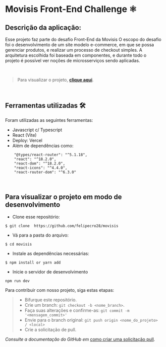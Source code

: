 # Movisis Front-End Challenge ⚛️


## Descrição da aplicação:

Esse projeto faz parte do desafio Front-End da Movisis
O escopo do desafio foi o desenvolvimento de um site modelo e-commerce, em que se possa gerenciar produtos, e realizar um processo de checkout simples.
A arquitetura escolhida foi baseada em componentes, e durante todo o projeto é possível ver noções de microsserviços sendo aplicadas.

<br>

> Para visualizar o projeto, <a href="https://movisis.vercel.app"> **clique aqui**</a>.
<br>

<h2 id="ferramentas"> Ferramentas utilizadas 🛠️</h2>

Foram utilizadas as seguintes ferramentas:

- Javascript c/ Typescript
- React (Vite)
- Deploy: Vercel
- Além de dependências como:
```
    "@types/react-router": "^5.1.18",
    "react": "^18.2.0",
    "react-dom": "^18.2.0",
    "react-icons": "^4.4.0",
    "react-router-dom": "^6.3.0"
```
<br>

<h2 id="visualizacao"> Para visualizar o projeto em modo de desenvolvimento </h2>

- Clone esse repositório:

```
$ git clone  https://github.com/felipecro28/movisis
```

- Vá para a pasta do arquivo:
```
$ cd movisis
```
- Instale as dependências necessárias:
```
$ npm install or yarn add
```
- Inicie o servidor de desenvolvimento
```
npm run dev
```

Para contribuir com nosso projeto, siga estas etapas:
  >- Bifurque este repositório.
  >- Crie um branch: `git checkout -b <nome_branch>`.
  >- Faça suas alterações e confirme-as: `git commit -m '<mensagem_commit>'`
  >- Envie para o branch original: `git push origin <nome_do_projeto> / <local>`
  >- Crie a solicitação de pull.
  
*Consulte a documentação do GitHub em* [como criar uma solicitação pull](https://help.github.com/en/github/collaborating-with-issues-and-pull-requests/creating-a-pull-request).
